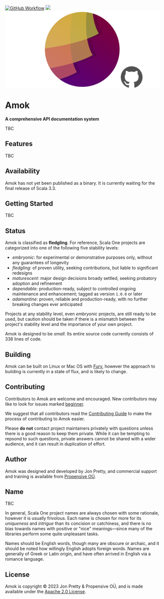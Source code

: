 [<img alt="GitHub Workflow" src="https://img.shields.io/github/actions/workflow/status/propensive/amok/main.yml?style=for-the-badge" height="24">](https://github.com/propensive/amok/actions)
[<img src="https://img.shields.io/discord/633198088311537684?color=8899f7&label=DISCORD&style=for-the-badge" height="24">](https://discord.gg/7b6mpF6Qcf)
<img src="/doc/images/github.png" valign="middle">

# Amok

__A comprehensive API documentation system__

TBC

## Features

TBC


## Availability

Amok has not yet been published as a binary. It is currently waiting for the
final release of Scala 3.3.

## Getting Started

TBC


## Status

Amok is classified as __fledgling__. For reference, Scala One projects are
categorized into one of the following five stability levels:

- _embryonic_: for experimental or demonstrative purposes only, without any guarantees of longevity
- _fledgling_: of proven utility, seeking contributions, but liable to significant redesigns
- _maturescent_: major design decisions broady settled, seeking probatory adoption and refinement
- _dependable_: production-ready, subject to controlled ongoing maintenance and enhancement; tagged as version `1.0.0` or later
- _adamantine_: proven, reliable and production-ready, with no further breaking changes ever anticipated

Projects at any stability level, even _embryonic_ projects, are still ready to
be used, but caution should be taken if there is a mismatch between the
project's stability level and the importance of your own project.

Amok is designed to be _small_. Its entire source code currently consists
of 338 lines of code.

## Building

Amok can be built on Linux or Mac OS with [Fury](/propensive/fury), however
the approach to building is currently in a state of flux, and is likely to
change.

## Contributing

Contributors to Amok are welcome and encouraged. New contributors may like to look for issues marked
<a href="https://github.com/propensive/amok/labels/beginner">beginner</a>.

We suggest that all contributors read the [Contributing Guide](/contributing.md) to make the process of
contributing to Amok easier.

Please __do not__ contact project maintainers privately with questions unless
there is a good reason to keep them private. While it can be tempting to
repsond to such questions, private answers cannot be shared with a wider
audience, and it can result in duplication of effort.

## Author

Amok was designed and developed by Jon Pretty, and commercial support and training is available from
[Propensive O&Uuml;](https://propensive.com/).



## Name

TBC

In general, Scala One project names are always chosen with some rationale, however it is usually
frivolous. Each name is chosen for more for its _uniqueness_ and _intrigue_ than its concision or
catchiness, and there is no bias towards names with positive or "nice" meanings—since many of the
libraries perform some quite unpleasant tasks.

Names should be English words, though many are obscure or archaic, and it should be noted how
willingly English adopts foreign words. Names are generally of Greek or Latin origin, and have
often arrived in English via a romance language.

## License

Amok is copyright &copy; 2023 Jon Pretty & Propensive O&Uuml;, and is made available under the
[Apache 2.0 License](/license.md).
